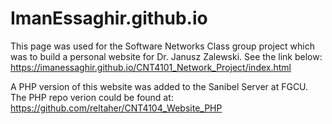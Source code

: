 # ImanEssaghir.github.io

This page was used for the Software Networks Class group project which was to build a personal website for Dr. Janusz Zalewski. See the link below:
https://imanessaghir.github.io/CNT4101_Network_Project/index.html

A PHP version of this website was added to the Sanibel Server at FGCU. The PHP repo verion could be found at: https://github.com/reltaher/CNT4104_Website_PHP
